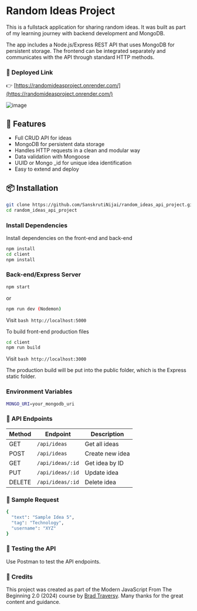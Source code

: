 # Random Ideas Project
This is a fullstack application for sharing random ideas. It was built as part of my learning journey with backend development and MongoDB.

The app includes a Node.js/Express REST API that uses MongoDB for persistent storage. The frontend can be integrated separately and communicates with the API through standard HTTP methods.

### 🔗 Deployed Link
👉 [https://randomideasproject.onrender.com/](https://randomideasproject.onrender.com/)

![image](https://github.com/user-attachments/assets/2303fa50-d5d2-4c6a-90b0-898398f1eb07)


## 🚀 Features
- Full CRUD API for ideas
- MongoDB for persistent data storage
- Handles HTTP requests in a clean and modular way
- Data validation with Mongoose
- UUID or Mongo _id for unique idea identification
- Easy to extend and deploy

## 📦 Installation
```bash
git clone https://github.com/SanskrutiNijai/random_ideas_api_project.git
cd random_ideas_api_project
```

### Install Dependencies
Install dependencies on the front-end and back-end
```bash
npm install
cd client
npm install
```

### Back-end/Express Server
```bash
npm start
```
or
```bash
npm run dev (Nodemon)
```
Visit ```bash http://localhost:5000 ```

To build front-end production files
```bash
cd client
npm run build
```
Visit ```bash http://localhost:3000 ```

The production build will be put into the public folder, which is the Express static folder.

### Environment Variables
```bash
MONGO_URI=your_mongodb_uri
```

### 📡 API Endpoints
| Method | Endpoint         | Description     |
| ------ | ---------------- | --------------- |
| GET    | `/api/ideas`     | Get all ideas   |
| POST   | `/api/ideas`     | Create new idea |
| GET    | `/api/ideas/:id` | Get idea by ID  |
| PUT    | `/api/ideas/:id` | Update idea     |
| DELETE | `/api/ideas/:id` | Delete idea     |

### 📝 Sample Request
```bash
{
  "text": "Sample Idea 5",
  "tag": "Technology",
  "username": "XYZ"
}
```
### 🧪 Testing the API
Use Postman to test the API endpoints.

### 🙌 Credits
This project was created as part of the Modern JavaScript From The Beginning 2.0 (2024) course by [Brad Traversy](https://github.com/bradtraversy). Many thanks for the great content and guidance.

